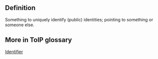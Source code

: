 ## Definition
Something to uniquely identify (public) identities; pointing to something or someone else.

## More in ToIP glossary
[Identifier](https://github.com/trustoverip/toip/wiki/identifier)